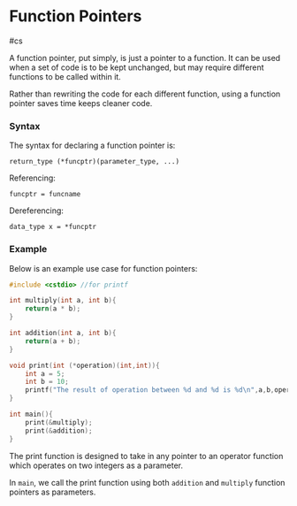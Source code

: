 # Function Pointers
#cs 

A function pointer, put simply, is just a pointer to a function. It can be used when a set of code is to be kept unchanged, but may require different functions to be called within it.

Rather than rewriting the code for each different function, using a function pointer saves time keeps cleaner code.

### Syntax

The syntax for declaring a function pointer is:

`return_type (*funcptr)(parameter_type, ...)`

Referencing:

`funcptr = funcname`

Dereferencing:

`data_type x = *funcptr`

### Example

Below is an example use case for function pointers: 
```c++
#include <cstdio> //for printf

int multiply(int a, int b){
	return(a * b);
}

int addition(int a, int b){
	return(a + b);
}

void print(int (*operation)(int,int)){
	int a = 5;
	int b = 10;
	printf("The result of operation between %d and %d is %d\n",a,b,operation(a,b));
}

int main(){
	print(&multiply);
	print(&addition);
}
```

The print function is designed to take in any pointer to an operator function which operates on two integers as a parameter. 

In `main`, we call the print function using both `addition` and `multiply` function pointers as parameters.

